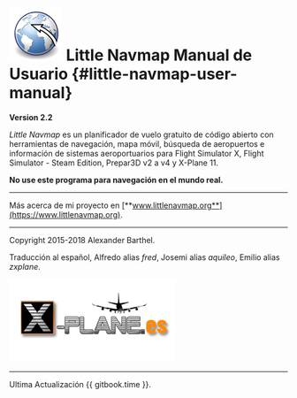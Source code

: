 # ![Little Navmap](../images/littlenavmap.svg "Little Navmap") Little Navmap Manual de Usuario {#little-navmap-user-manual}

**Version 2.2**

_Little Navmap_ es un planificador de vuelo gratuito de código abierto con herramientas de navegación, mapa móvil, búsqueda de aeropuertos e información de sistemas aeroportuarios para Flight Simulator X, Flight Simulator - Steam Edition, Prepar3D v2 a v4 y X-Plane 11.

**No use este programa para navegación en el mundo real.**

---

Más acerca de mi proyecto en [**www.littlenavmap.org**](https://www.littlenavmap.org).

---

Copyright 2015-2018 Alexander Barthel.

Traducción al español, Alfredo alias _fred_, Josemi alias _aquileo_, Emilio alias _zxplane_.

[![X-PLANE.es](../images/Firma_x-plane_es.png)](http://www.x-plane.es/)

---

Ultima Actualización {{ gitbook.time }}.



